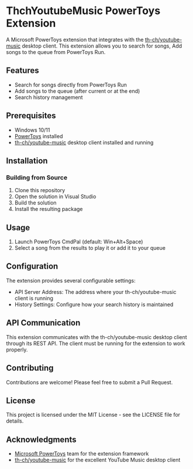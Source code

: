# ThchYoutubeMusic PowerToys Extension

A Microsoft PowerToys extension that integrates with the [th-ch/youtube-music](https://github.com/th-ch/youtube-music) desktop client. This extension allows you to search for songs, Add songs to the queue from PowerToys Run.

## Features

- Search for songs directly from PowerToys Run
- Add songs to the queue (after current or at the end)
- Search history management

## Prerequisites

- Windows 10/11
- [PowerToys](https://github.com/microsoft/PowerToys) installed
- [th-ch/youtube-music](https://github.com/th-ch/youtube-music) desktop client installed and running

## Installation

### Building from Source

1. Clone this repository
2. Open the solution in Visual Studio
3. Build the solution
4. Install the resulting package

## Usage

1. Launch PowerToys CmdPal (default: Win+Alt+Space)
2. Select a song from the results to play it or add it to your queue

## Configuration

The extension provides several configurable settings:

- API Server Address: The address where your th-ch/youtube-music client is running
- History Settings: Configure how your search history is maintained

## API Communication

This extension communicates with the th-ch/youtube-music desktop client through its REST API. The client must be running for the extension to work properly.

## Contributing

Contributions are welcome! Please feel free to submit a Pull Request.

## License

This project is licensed under the MIT License - see the LICENSE file for details.

## Acknowledgments

- [Microsoft PowerToys](https://github.com/microsoft/PowerToys) team for the extension framework
- [th-ch/youtube-music](https://github.com/th-ch/youtube-music) for the excellent YouTube Music desktop client